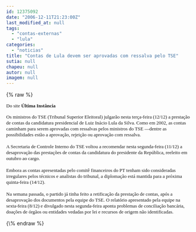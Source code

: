 ```yaml
---
id: 12375092
date: "2006-12-11T21:23:00Z"
last_modified_at: null
tags:
  - "contas-externas"
  - "lula"
categories:
  - "noticias"
title: "Contas de Lula devem ser aprovadas com ressalva pelo TSE"
sutia: null
chapeu: null
autor: null
imagem: null
---
```

{\% raw %}
<p><P><FONT face=Verdana size=2>Do site <B>Última Instância</B></FONT><FONT face=\"Times New Roman\" size=3> </FONT></P><FONT face=Verdana size=2></p>
<p><P>Os ministros do TSE (Tribunal Superior Eleitoral) julgarão nesta terça-feira (12/12) a prestação de contas da candidatura presidencial de Luiz Inácio Lula da Silva. Como em 2002, as contas caminham para serem aprovadas com ressalvas pelos ministros do TSE —dentre as possibilidades estão a aprovação, rejeição ou aprovação com ressalva.<BR><BR>A Secretaria de Controle Interno do TSE voltou a recomendar nesta segunda-feira (11/12) a desaprovação das prestações de contas da candidatura do presidente da República, reeleito em outubro ao cargo. <BR><BR>Embora as contas apresentadas pelo comitê financeiros do PT tenham sido consideradas irregulares pelos técnicos e analistas do tribunal, a diplomação está mantida para a próxima quinta-feira (14/12).<BR><BR>Na semana passada, o partido já tinha feito a retificação da prestação de contas, após a desaprovação dos documentos pela equipe do TSE. O relatório apresentado pela equipe na sexta-feira (8/12) e divulgado nesta segunda-feira aponta problemas de conciliação bancária, doações de órgãos ou entidades vedadas por lei e recursos de origem não identificadas.</P></FONT> </p>
{\% endraw %}